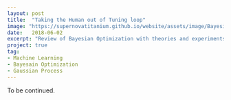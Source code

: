 ```yaml
---
layout: post
title:  "Taking the Human out of Tuning loop"
image: "https://supernovatitanium.github.io/website/assets/image/Bayesian_Optimization/hyperparameter-32-b.png"
date:   2018-06-02
excerpt: "Review of Bayesian Optimization with theories and experiments."
project: true
tag:
- Machine Learning
- Bayesain Optimization
- Gaussian Process
---
```


To be continued.